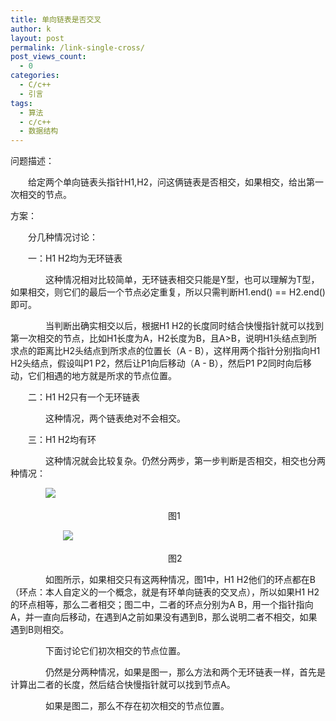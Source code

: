 ```yaml
---
title: 单向链表是否交叉
author: k
layout: post
permalink: /link-single-cross/
post_views_count:
  - 0
categories:
  - C/c++
  - 引言
tags:
  - 算法
  - c/c++
  - 数据结构
---
```



问题描述：

　　给定两个单向链表头指针H1,H2，问这俩链表是否相交，如果相交，给出第一次相交的节点。

 方案：

　　分几种情况讨论：

　　一：H1 H2均为无环链表

　　　　这种情况相对比较简单，无环链表相交只能是Y型，也可以理解为T型，如果相交，则它们的最后一个节点必定重复，所以只需判断H1.end() == H2.end()即可。

　　　　当判断出确实相交以后，根据H1 H2的长度同时结合快慢指针就可以找到第一次相交的节点，比如H1长度为A，H2长度为B，且A>B，说明H1头结点到所求点的距离比H2头结点到所求点的位置长（A - B），这样用两个指针分别指向H1 H2头结点，假设叫P1 P2，然后让P1向后移动（A - B），然后P1 P2同时向后移动，它们相遇的地方就是所求的节点位置。

　　二：H1 H2只有一个无环链表

　　　　这种情况，两个链表绝对不会相交。

　　三：H1 H2均有环

　　　　这种情况就会比较复杂。仍然分两步，第一步判断是否相交，相交也分两种情况：

　　　　![](http://i.imgur.com/UEZOyEn.png)

　　　　　　　　　　　　　　　　　　图1

　　　　　　![](http://i.imgur.com/upma2Vq.png)

　　　　　　　　　　　　　　　　　　图2

 　　　　如图所示，如果相交只有这两种情况，图1中，H1 H2他们的环点都在B（环点：本人自定义的一个概念，就是有环单向链表的交叉点），所以如果H1 H2的环点相等，那么二者相交；图二中，二者的环点分别为A B，用一个指针指向A，并一直向后移动，在遇到A之前如果没有遇到B，那么说明二者不相交，如果遇到B则相交。

　　　　下面讨论它们初次相交的节点位置。

　　　　仍然是分两种情况，如果是图一，那么方法和两个无环链表一样，首先是计算出二者的长度，然后结合快慢指针就可以找到节点A。

　　　　如果是图二，那么不存在初次相交的节点位置。